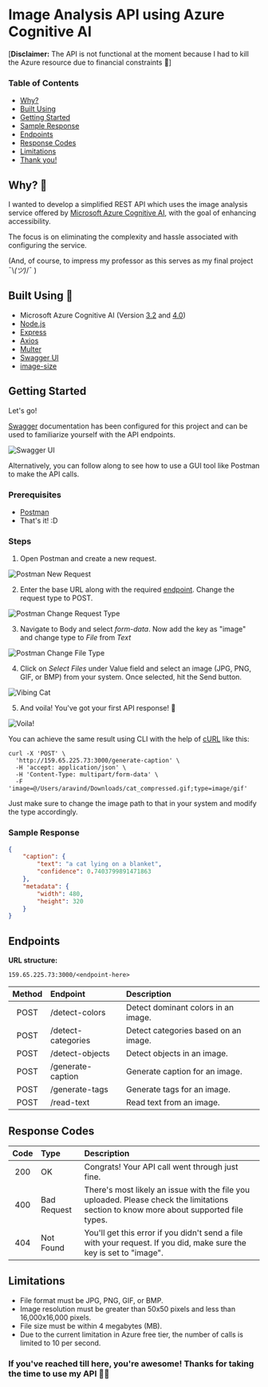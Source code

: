 # Image Analysis API using Azure Cognitive AI

[__Disclaimer:__ The API is not functional at the moment because I had to kill the Azure resource due to financial constraints 🥲]

### Table of Contents

- [Why?](#why-🤔)
- [Built Using](#built-using-🔧)
- [Getting Started](#getting-started)
- [Sample Response](#sample-response)
- [Endpoints](#endpoints)
- [Response Codes](#response-codes)
- [Limitations](#limitations)
- [Thank you!](#if-youve-reached-till-here-youre-awesome-thanks-for-taking-the-time-to-use-my-api-🙌🏻)  

## Why? 🤔

I wanted to develop a simplified REST API which uses the image analysis service offered by [Microsoft Azure Cognitive AI](https://learn.microsoft.com/en-us/azure/ai-services/computer-vision/overview-image-analysis?tabs=3-2), with the goal of enhancing accessibility.

The focus is on eliminating the complexity and hassle associated with configuring the service.

(And, of course, to impress my professor as this serves as my final project ¯\\_(ツ)_/¯ )

## Built Using 🔧

- Microsoft Azure Cognitive AI (Version [3.2](https://learn.microsoft.com/en-us/azure/ai-services/computer-vision/how-to/call-analyze-image?tabs=rest) and [4.0](https://learn.microsoft.com/en-us/azure/ai-services/computer-vision/how-to/call-analyze-image-40?pivots=programming-language-rest-api))
- [Node.js](https://nodejs.org/en)
- [Express](https://expressjs.com/)
- [Axios](https://axios-http.com/)
- [Multer](https://www.npmjs.com/package/multer)
- [Swagger UI](https://swagger.io/tools/swagger-ui/)
- [image-size](https://www.npmjs.com/package/image-size)

## Getting Started
Let's go!

[Swagger](http://159.65.225.73:3000/docs/) documentation has been configured for this project and can be used to familiarize yourself with the API endpoints.

![Swagger UI](https://i.imgur.com/EcVqscX.png)

Alternatively, you can follow along to see how to use a GUI tool like Postman to make the API calls.


### Prerequisites
- [Postman](https://www.postman.com/)
- That's it! :D

### Steps
1. Open Postman and create a new request.

![Postman New Request](https://i.imgur.com/HD7vEjA.png)

2. Enter the base URL along with the required [endpoint](#endpoints). Change the request type to POST.

![Postman Change Request Type](https://i.imgur.com/vh5q66Q.png)

3. Navigate to Body and select *form-data*. Now add the key as "image" and change type to *File* from *Text*

![Postman Change File Type](https://i.imgur.com/t1I5I6v.png)

4. Click on *Select Files* under Value field and select an image (JPG, PNG, GIF, or BMP) from your system. Once selected, hit the Send button.

![Vibing Cat](https://s5.gifyu.com/images/SiWE9.gif)

5. And voila! You've got your first API response! 🎉

![Voila!](https://i.imgur.com/Xnjreoy.png)

You can achieve the same result using CLI with the help of [cURL](https://curl.se/) like this:
```
curl -X 'POST' \
  'http://159.65.225.73:3000/generate-caption' \
  -H 'accept: application/json' \
  -H 'Content-Type: multipart/form-data' \
  -F 'image=@/Users/aravind/Downloads/cat_compressed.gif;type=image/gif'
```
Just make sure to change the image path to that in your system and modify the type accordingly.

### Sample Response
```json
{
    "caption": {
        "text": "a cat lying on a blanket",
        "confidence": 0.7403799891471863
    },
    "metadata": {
        "width": 480,
        "height": 320
    }
}
```

## Endpoints

**URL structure:** 

    159.65.225.73:3000/<endpoint-here>

| Method | Endpoint | Description |
| :--------: | :------- | :------- |
| POST | /detect-colors | Detect dominant colors in an image. |
| POST | /detect-categories | Detect categories based on an image. |
| POST | /detect-objects | Detect objects in an image. |
| POST | /generate-caption | Generate caption for an image. |
| POST | /generate-tags | Generate tags for an image. |
| POST | /read-text | Read text from an image. |


## Response Codes

| Code | Type | Description |
| :--------: | :------- | :------- |
| 200 | OK | Congrats! Your API call went through just fine. |
| 400 | Bad Request | There's most likely an issue with the file you uploaded. Please check the limitations section to know more about supported file types. |
| 404 | Not Found | You'll get this error if you didn't send a file with your request. If you did, make sure the key is set to "image". |

## Limitations
- File format must be JPG, PNG, GIF, or BMP.
- Image resolution must be greater than 50x50 pixels and less than 16,000x16,000 pixels.
- File size must be within 4 megabytes (MB).
- Due to the current limitation in Azure free tier, the number of calls is limited to 10 per second.

### If you've reached till here, you're awesome! Thanks for taking the time to use my API 🙌🏻
